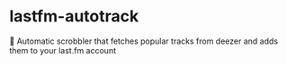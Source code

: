 # lastfm-autotrack
🎸 Automatic scrobbler that fetches popular tracks from deezer and adds them to your last.fm account
